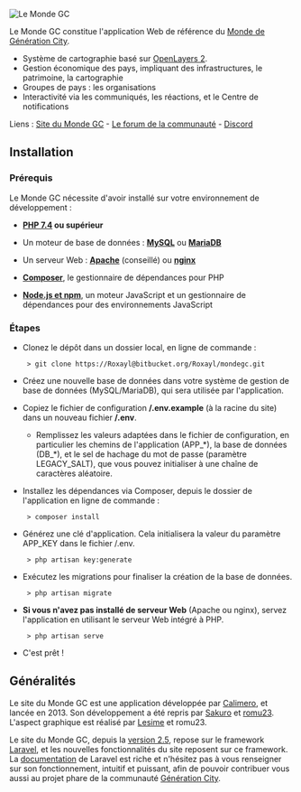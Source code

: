 
![Le Monde GC](https://generation-city.com/monde/assets/img/2019/logo-navbar.png)

Le Monde GC constitue l'application Web de référence du [Monde de Génération City](https://generation-city.com/monde/).

* Système de cartographie basé sur [OpenLayers 2](https://openlayers.org/two/).
* Gestion économique des pays, impliquant des infrastructures, le patrimoine, la cartographie
* Groupes de pays : les organisations
* Interactivité via les communiqués, les réactions, et le Centre de notifications

Liens : [Site du Monde GC](https://generation-city.com/monde/) - [Le forum de la communauté](https://www.forum-gc.com/) - [Discord](https://discord.gg/4VMfsaU)

## Installation

### Prérequis

Le Monde GC nécessite d'avoir installé sur votre environnement de développement :

* **[PHP 7.4](https://www.php.net/) ou supérieur**

* Un moteur de base de données : **[MySQL](https://www.mysql.com/fr/)** ou **[MariaDB](https://mariadb.org/)**

* Un serveur Web : **[Apache](https://httpd.apache.org/)** (conseillé) ou **[nginx](https://www.nginx.com/)**

* **[Composer](https://getcomposer.org/)**, le gestionnaire de dépendances pour PHP

* **[Node.js et npm](https://www.npmjs.com/get-npm)**, un moteur JavaScript et un gestionnaire de dépendances pour des environnements JavaScript

### Étapes
* Clonez le dépôt dans un dossier local, en ligne de commande :
    
   ```
    > git clone https://Roxayl@bitbucket.org/Roxayl/mondegc.git
    ```

* Créez une nouvelle base de données dans votre système de gestion de base de données (MySQL/MariaDB), qui sera utilisée par l'application.

* Copiez le fichier de configuration **/.env.example** (à la racine du site) dans un nouveau fichier **/.env**.
    * Remplissez les valeurs adaptées dans le fichier de configuration, en particulier les chemins de l'application (APP_\*), la base de données (DB_\*), et le sel de hachage du mot de passe (paramètre LEGACY_SALT), que vous pouvez initialiser à une chaîne de caractères aléatoire.

* Installez les dépendances via Composer, depuis le dossier de l'application en ligne de commande :
    
   ```
    > composer install
    ```

* Générez une clé d'application. Cela initialisera la valeur du paramètre APP_KEY dans le fichier /.env.
    
   ```
    > php artisan key:generate
    ```

* Exécutez les migrations pour finaliser la création de la base de données.
    
   ```
    > php artisan migrate
    ```

* **Si vous n'avez pas installé de serveur Web** (Apache ou nginx), servez l'application en utilisant le serveur Web intégré à PHP.
    
   ```
    > php artisan serve
    ```

* C'est prêt !

## Généralités

Le site du Monde GC est une application développée par [Calimero](https://www.forum-gc.com/u167), et lancée en 2013. Son développement a été repris par [Sakuro](https://www.forum-gc.com/u615) et [romu23](https://www.forum-gc.com/u81). L'aspect graphique est réalisé par [Lesime](https://www.forum-gc.com/u23) et romu23.

Le site du Monde GC, depuis la [version 2.5](https://bitbucket.org/Roxayl/mondegc/src/release-2.5/), repose sur le framework [Laravel](https://laravel.com/), et les nouvelles fonctionnalités du site reposent sur ce framework. La [documentation](https://laravel.com/docs/8.x) de Laravel est riche et n'hésitez pas à vous renseigner sur son fonctionnement, intuitif et puissant, afin de pouvoir contribuer vous aussi au projet phare de la communauté [Génération City](http://www.forum-gc.com/).